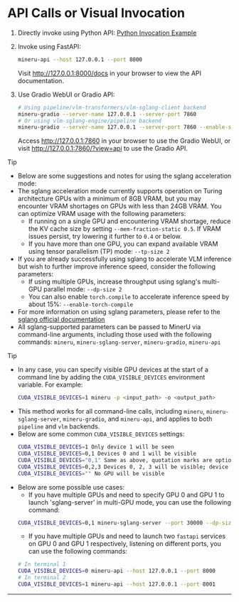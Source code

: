 # API Calls or Visual Invocation

1. Directly invoke using Python API: [Python Invocation Example](https://github.com/opendatalab/MinerU/blob/master/demo/demo.py)
2. Invoke using FastAPI:
   ```bash
   mineru-api --host 127.0.0.1 --port 8000
   ```
   Visit http://127.0.0.1:8000/docs in your browser to view the API documentation.

3. Use Gradio WebUI or Gradio API:
   ```bash
   # Using pipeline/vlm-transformers/vlm-sglang-client backend
   mineru-gradio --server-name 127.0.0.1 --server-port 7860
   # Or using vlm-sglang-engine/pipeline backend
   mineru-gradio --server-name 127.0.0.1 --server-port 7860 --enable-sglang-engine true
   ```
   Access http://127.0.0.1:7860 in your browser to use the Gradio WebUI, or visit http://127.0.0.1:7860/?view=api to use the Gradio API.


> [!TIP]  
> - Below are some suggestions and notes for using the sglang acceleration mode:  
> - The sglang acceleration mode currently supports operation on Turing architecture GPUs with a minimum of 8GB VRAM, but you may encounter VRAM shortages on GPUs with less than 24GB VRAM. You can optimize VRAM usage with the following parameters:  
>   - If running on a single GPU and encountering VRAM shortage, reduce the KV cache size by setting `--mem-fraction-static 0.5`. If VRAM issues persist, try lowering it further to `0.4` or below.  
>   - If you have more than one GPU, you can expand available VRAM using tensor parallelism (TP) mode: `--tp-size 2`  
> - If you are already successfully using sglang to accelerate VLM inference but wish to further improve inference speed, consider the following parameters:  
>   - If using multiple GPUs, increase throughput using sglang's multi-GPU parallel mode: `--dp-size 2`  
>   - You can also enable `torch.compile` to accelerate inference speed by about 15%: `--enable-torch-compile`  
> - For more information on using sglang parameters, please refer to the [sglang official documentation](https://docs.sglang.ai/backend/server_arguments.html#common-launch-commands)  
> - All sglang-supported parameters can be passed to MinerU via command-line arguments, including those used with the following commands: `mineru`, `mineru-sglang-server`, `mineru-gradio`, `mineru-api`

> [!TIP]  
> - In any case, you can specify visible GPU devices at the start of a command line by adding the `CUDA_VISIBLE_DEVICES` environment variable. For example:  
>   ```bash
>   CUDA_VISIBLE_DEVICES=1 mineru -p <input_path> -o <output_path>
>   ```
> - This method works for all command-line calls, including `mineru`, `mineru-sglang-server`, `mineru-gradio`, and `mineru-api`, and applies to both `pipeline` and `vlm` backends.  
> - Below are some common `CUDA_VISIBLE_DEVICES` settings:  
>   ```bash
>   CUDA_VISIBLE_DEVICES=1 Only device 1 will be seen
>   CUDA_VISIBLE_DEVICES=0,1 Devices 0 and 1 will be visible
>   CUDA_VISIBLE_DEVICES="0,1" Same as above, quotation marks are optional
>   CUDA_VISIBLE_DEVICES=0,2,3 Devices 0, 2, 3 will be visible; device 1 is masked
>   CUDA_VISIBLE_DEVICES="" No GPU will be visible
>   ```
> - Below are some possible use cases:  
>   - If you have multiple GPUs and need to specify GPU 0 and GPU 1 to launch 'sglang-server' in multi-GPU mode, you can use the following command:  
>   ```bash
>   CUDA_VISIBLE_DEVICES=0,1 mineru-sglang-server --port 30000 --dp-size 2
>   ```
>   - If you have multiple GPUs and need to launch two `fastapi` services on GPU 0 and GPU 1 respectively, listening on different ports, you can use the following commands:  
>   ```bash
>   # In terminal 1
>   CUDA_VISIBLE_DEVICES=0 mineru-api --host 127.0.0.1 --port 8000
>   # In terminal 2
>   CUDA_VISIBLE_DEVICES=1 mineru-api --host 127.0.0.1 --port 8001
>   ```

---
